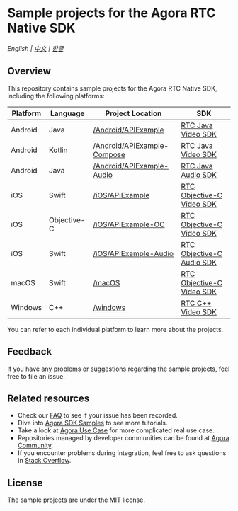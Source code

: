 # Sample projects for the Agora RTC Native SDK

_English | [中文](README.zh.md) | [한글](README.kr.md)_

## Overview

This repository contains sample projects for the Agora RTC Native SDK, including the following platforms:

| Platform | Language    | Project Location                                           | SDK                                                                       |
|----------|-------------|------------------------------------------------------------|---------------------------------------------------------------------------|
| Android  | Java        | [/Android/APIExample](/Android/APIExample)                 | [RTC Java Video SDK](https://docs.agora.io/en/sdks?platform=android)      |
| Android  | Kotlin      | [/Android/APIExample-Compose](/Android/APIExample-Compose) | [RTC Java Video SDK](https://docs.agora.io/en/sdks?platform=android)      |
| Android  | Java        | [/Android/APIExample-Audio](/Android/APIExample-Audio)     | [RTC Java Audio SDK](https://docs.agora.io/en/sdks?platform=android)      |
| iOS      | Swift       | [/iOS/APIExample](/iOS/APIExample)                         | [RTC Objective-C Video SDK](https://docs.agora.io/en/sdks?platform=ios)   |
| iOS      | Objective-C | [/iOS/APIExample-OC](/iOS/APIExample-OC)                   | [RTC Objective-C Video SDK](https://docs.agora.io/en/sdks?platform=ios)   |
| iOS      | Swift       | [/iOS/APIExample-Audio](/iOS/APIExample-Audio)             | [RTC Objective-C Audio SDK](https://docs.agora.io/en/sdks?platform=ios)   |
| macOS    | Swift       | [/macOS](/macOS)                                           | [RTC Objective-C Video SDK](https://docs.agora.io/en/sdks?platform=macos) |
| Windows  | C++         | [/windows](/windows)                                       | [RTC C++ Video SDK](https://docs.agora.io/en/sdks?platform=windows)       |

You can refer to each individual platform to learn more about the projects.

## Feedback

If you have any problems or suggestions regarding the sample projects, feel free to file an issue.

## Related resources

- Check our [FAQ](https://docs.agora.io/en/faq) to see if your issue has been recorded.
- Dive into [Agora SDK Samples](https://github.com/AgoraIO) to see more tutorials.
- Take a look at [Agora Use Case](https://github.com/AgoraIO-usecase) for more complicated real use case.
- Repositories managed by developer communities can be found at [Agora Community](https://github.com/AgoraIO-Community).
- If you encounter problems during integration, feel free to ask questions in [Stack Overflow](https://stackoverflow.com/questions/tagged/agora.io).

## License

The sample projects are under the MIT license.
